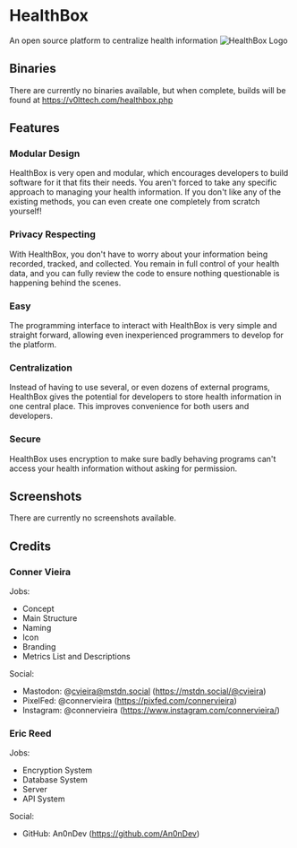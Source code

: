 # HealthBox
An open source platform to centralize health information
![HealthBox Logo](https://v0lttech.com/assets/img/healthboxlogo.png)

## Binaries
There are currently no binaries available, but when complete, builds will be found at https://v0lttech.com/healthbox.php

## Features
### Modular Design
HealthBox is very open and modular, which encourages developers to build software for it that fits their needs. You aren't forced to take any specific approach to managing your health information. If you don't like any of the existing methods, you can even create one completely from scratch yourself!

### Privacy Respecting
With HealthBox, you don't have to worry about your information being recorded, tracked, and collected. You remain in full control of your health data, and you can fully review the code to ensure nothing questionable is happening behind the scenes.

### Easy
The programming interface to interact with HealthBox is very simple and straight forward, allowing even inexperienced programmers to develop for the platform.

### Centralization
Instead of having to use several, or even dozens of external programs, HealthBox gives the potential for developers to store health information in one central place. This improves convenience for both users and developers.

### Secure
HealthBox uses encryption to make sure badly behaving programs can't access your health information without asking for permission.

## Screenshots
There are currently no screenshots available.

## Credits
### Conner Vieira
Jobs:
* Concept
* Main Structure
* Naming
* Icon
* Branding
* Metrics List and Descriptions

Social:
* Mastodon: @cvieira@mstdn.social (https://mstdn.social/@cvieira)
* PixelFed: @connervieira (https://pixfed.com/connervieira)
* Instagram: @connervieira (https://www.instagram.com/connervieira/)


### Eric Reed
Jobs:
* Encryption System
* Database System
* Server
* API System

Social:
* GitHub: An0nDev (https://github.com/An0nDev) 
